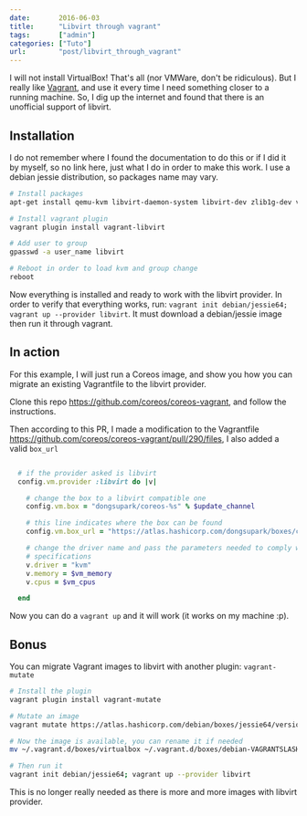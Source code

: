 ```yaml
---
date:       2016-06-03
title:      "Libvirt through vagrant"
tags:       ["admin"]
categories: ["Tuto"]
url:        "post/libvirt_through_vagrant"
---
```


I will not install VirtualBox! That's all (nor VMWare, don't be ridiculous).
But I really like [Vagrant](https://www.vagrantup.com/), and use it every time
I need something closer to a running machine. So, I dig up the internet and
found that there is an unofficial support of libvirt.

## Installation

I do not remember where I found the documentation to do this or if I did it by
myself, so no link here, just what I do in order to make this work. I use a
debian jessie distribution, so packages name may vary.

```bash
# Install packages
apt-get install qemu-kvm libvirt-daemon-system libvirt-dev zlib1g-dev vagrant

# Install vagrant plugin
vagrant plugin install vagrant-libvirt

# Add user to group
gpasswd -a user_name libvirt

# Reboot in order to load kvm and group change
reboot
```

Now everything is installed and ready to work with the libvirt provider.
In order to verify that everything works, run:
`vagrant init debian/jessie64; vagrant up --provider libvirt`.
It must download a debian/jessie image then run it through vagrant.

## In action

For this example, I will just run a Coreos image, and show you how you can
migrate an existing Vagrantfile to the libvirt provider.

Clone this repo https://github.com/coreos/coreos-vagrant, and follow the
instructions.

Then according to this PR, I made a modification to the Vagrantfile
https://github.com/coreos/coreos-vagrant/pull/290/files, I also added
a valid `box_url`

```ruby

  # if the provider asked is libvirt
  config.vm.provider :libvirt do |v|

    # change the box to a libvirt compatible one
    config.vm.box = "dongsupark/coreos-%s" % $update_channel

    # this line indicates where the box can be found
    config.vm.box_url = "https://atlas.hashicorp.com/dongsupark/boxes/coreos-%s" % $update_channel

    # change the driver name and pass the parameters needed to comply with
    # specifications
    v.driver = "kvm"
    v.memory = $vm_memory
    v.cpus = $vm_cpus

  end
```

Now you can do a `vagrant up` and it will work (it works on my machine :p).

## Bonus

You can migrate Vagrant images to libvirt with another plugin:
`vagrant-mutate`

```bash
# Install the plugin
vagrant plugin install vagrant-mutate

# Mutate an image
vagrant mutate https://atlas.hashicorp.com/debian/boxes/jessie64/versions/8.2.2/providers/virtualbox.box libvirt

# Now the image is available, you can rename it if needed
mv ~/.vagrant.d/boxes/virtualbox ~/.vagrant.d/boxes/debian-VAGRANTSLASH-jessie64

# Then run it
vagrant init debian/jessie64; vagrant up --provider libvirt
```

This is no longer really needed as there is more and more images with libvirt
provider.
